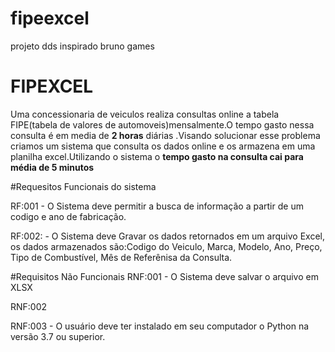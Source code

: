 # fipeexcel
projeto dds inspirado bruno games
<h1>FIPEXCEL</h1>

Uma concessionaria de veiculos realiza consultas online a tabela FIPE(tabela de valores de automoveis)mensalmente.O tempo gasto nessa consulta é em media de <b>2 horas</b> diárias .Visando solucionar esse problema criamos um sistema que consulta os dados online e os armazena em uma planilha excel.Utilizando o sistema o <b>tempo gasto na consulta cai para média de 5 minutos</b>

#Requesitos Funcionais do sistema


RF:001 - O Sistema deve permitir a busca de informação a partir de um codigo e ano de fabricação.

RF:002: - O Sistema deve Gravar os dados retornados em um arquivo Excel, os dados armazenados são:Codigo do Veiculo, Marca, Modelo, Ano, Preço, Tipo de Combustível, Mês de Referênisa da Consulta.

#Requisitos Não Funcionais 
RNF:001 - O Sistema deve salvar o arquivo em XLSX


RNF:002


RNF:003 - O usuário deve ter instalado em seu computador o Python na versão 3.7 ou superior.
